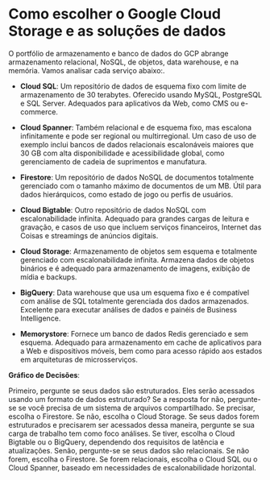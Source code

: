 # Como escolher o Google Cloud Storage e as soluções de dados

O portfólio de armazenamento e banco de dados do GCP abrange armazenamento relacional, NoSQL, de objetos, data warehouse, e na memória. Vamos analisar cada serviço abaixo:.

- **Cloud SQL**: Um repositório de dados de esquema fixo com limite de armazenamento de 30 terabytes. Oferecido usando MySQL, PostgreSQL e SQL Server. Adequados para aplicativos da Web, como CMS ou e-commerce.

- **Cloud Spanner**: Também relacional e de esquema fixo, mas escalona infinitamente e pode ser regional ou multirregional. Um caso de uso de exemplo inclui bancos de dados relacionais escalonáveis maiores que 30 GB com alta disponibilidade e acessibilidade global, como gerenciamento de cadeia de suprimentos e manufatura.

- **Firestore**: Um repositório de dados NoSQL de documentos totalmente gerenciado com o tamanho máximo de documentos de um MB. Útil para dados hierárquicos, como estado de jogo ou perfis de usuários.

- **Cloud Bigtable**: Outro repositório de dados NoSQL com escalonabilidade infinita. Adequado para grandes cargas de leitura e gravação, e casos de uso que incluem serviços financeiros, Internet das Coisas e streamings de anúncios digitais.

- **Cloud Storage**: Armazenamento de objetos sem esquema e totalmente gerenciado com escalonabilidade infinita. Armazena dados de objetos binários e é adequado para armazenamento de imagens, exibição de mídia e backups.

- **BigQuery**: Data warehouse que usa um esquema fixo e é compatível com análise de SQL totalmente gerenciada dos dados armazenados. Excelente para executar análises de dados e painéis de Business Intelligence.

- **Memorystore**: Fornece um banco de dados Redis gerenciado e sem esquema. Adequado para armazenamento em cache de aplicativos para a Web e dispositivos móveis, bem como para acesso rápido aos estados em arquiteturas de microsserviços.

**Gráfico de Decisões**:

Primeiro, pergunte se seus dados são estruturados. Eles serão acessados usando um formato de dados estruturado? Se a resposta for não, pergunte-se se você precisa de um sistema de arquivos compartilhado. Se precisar, escolha o Firestore. Se não, escolha o Cloud Storage. Se seus dados forem estruturados e precisarem ser acessados dessa maneira, pergunte se sua carga de trabalho tem como foco análises. Se tiver, escolha o Cloud Bigtable ou o BigQuery, dependendo dos requisitos de latência e atualizações. Senão, pergunte-se se seus dados são relacionais. Se não forem, escolha o Firestore. Se forem relacionais, escolha o Cloud SQL ou o Cloud Spanner, baseado em necessidades de escalonabilidade horizontal.